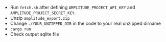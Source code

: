 - Run `fetch.sh` after defining `AMPLITUDE_PROJECT_API_KEY` and `AMPLITUDE_PROJECT_SECRET_KEY`.
- Unzip `amplitude_export.zip`
- Change `./YOUR_UNZIPPED_DIR` in the code to your real unzipped dirname
- `cargo run`
- Check output sqlite file
